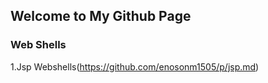 ## Welcome to My Github Page

### Web Shells
1.Jsp Webshells(https://github.com/enosonm1505/p/jsp.md)

